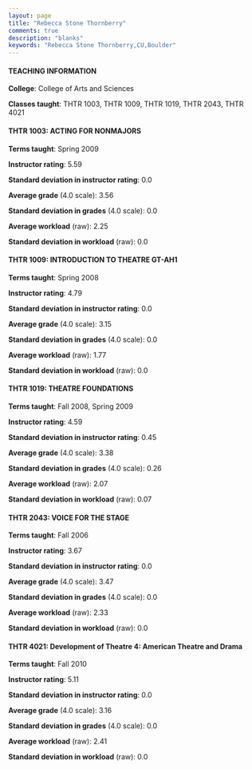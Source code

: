 ```yaml
---
layout: page
title: "Rebecca Stone Thornberry" 
comments: true
description: "blanks"
keywords: "Rebecca Stone Thornberry,CU,Boulder"
---
```

<head>
<script src="https://ajax.googleapis.com/ajax/libs/jquery/2.1.3/jquery.min.js"></script>
<script src="https://dl.dropboxusercontent.com/s/pc42nxpaw1ea4o9/highcharts.js?dl=0"></script>
<!-- <script src="../assets/js/highcharts.js"></script> -->
<style type="text/css">@font-face {
	font-family: "Bebas Neue";
	src: url(https://www.filehosting.org/file/details/544349/BebasNeue Regular.otf) format("opentype");
	}
	h1.Bebas { 
		font-family: "Bebas Neue", Verdana, Tahoma;
	}
</style>
</head>
	   
#### TEACHING INFORMATION

**College**: College of Arts and Sciences

**Classes taught**: THTR 1003, THTR 1009, THTR 1019, THTR 2043, THTR 4021

#### THTR 1003: ACTING FOR NONMAJORS

**Terms taught**: Spring 2009

**Instructor rating**: 5.59

**Standard deviation in instructor rating**: 0.0

**Average grade** (4.0 scale): 3.56

**Standard deviation in grades** (4.0 scale): 0.0

**Average workload** (raw): 2.25

**Standard deviation in workload** (raw): 0.0

#### THTR 1009: INTRODUCTION TO THEATRE GT-AH1

**Terms taught**: Spring 2008

**Instructor rating**: 4.79

**Standard deviation in instructor rating**: 0.0

**Average grade** (4.0 scale): 3.15

**Standard deviation in grades** (4.0 scale): 0.0

**Average workload** (raw): 1.77

**Standard deviation in workload** (raw): 0.0

#### THTR 1019: THEATRE FOUNDATIONS

**Terms taught**: Fall 2008, Spring 2009

**Instructor rating**: 4.59

**Standard deviation in instructor rating**: 0.45

**Average grade** (4.0 scale): 3.38

**Standard deviation in grades** (4.0 scale): 0.26

**Average workload** (raw): 2.07

**Standard deviation in workload** (raw): 0.07

#### THTR 2043: VOICE FOR THE STAGE

**Terms taught**: Fall 2006

**Instructor rating**: 3.67

**Standard deviation in instructor rating**: 0.0

**Average grade** (4.0 scale): 3.47

**Standard deviation in grades** (4.0 scale): 0.0

**Average workload** (raw): 2.33

**Standard deviation in workload** (raw): 0.0

#### THTR 4021: Development of Theatre 4: American Theatre and Drama

**Terms taught**: Fall 2010

**Instructor rating**: 5.11

**Standard deviation in instructor rating**: 0.0

**Average grade** (4.0 scale): 3.16

**Standard deviation in grades** (4.0 scale): 0.0

**Average workload** (raw): 2.41

**Standard deviation in workload** (raw): 0.0

